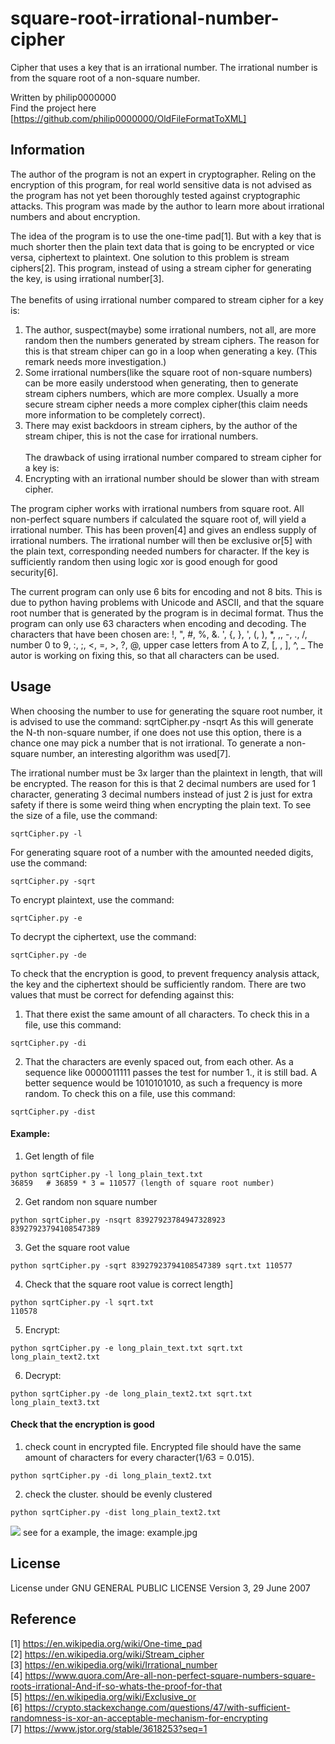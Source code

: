 # square-root-irrational-number-cipher

Cipher that uses a key that is an irrational number. The irrational number is from the square root of a non-square number.

Written by philip0000000 <br>
Find the project here [https://github.com/philip0000000/OldFileFormatToXML]

## Information

The author of the program is not an expert in cryptographer. Reling on the encryption of this program, for real world sensitive data is not advised as the program has not yet been thoroughly tested against cryptographic attacks. This program was made by the author to learn more about irrational numbers and about encryption.

The idea of the program is to use the one-time pad[1]. But with a key that is much shorter then the plain text data that is going to be encrypted or vice versa, ciphertext to plaintext. One solution to this problem is stream ciphers[2]. This program, instead of using a stream cipher for generating the key, is using irrational number[3]. <br> <br>
The benefits of using irrational number compared to stream cipher for a key is:
1. The author, suspect(maybe) some irrational numbers, not all, are more random then the numbers generated by stream ciphers. The reason for this is that stream chiper can go in a loop when generating a key. (This remark needs more investigation.)
2. Some irrational numbers(like the square root of non-square numbers) can be more easily understood when generating, then to generate stream ciphers numbers, which are more complex. Usually a more secure stream cipher needs a more complex cipher(this claim needs more information to be completely correct).
3. There may exist backdoors in stream ciphers, by the author of the stream chiper, this is not the case for irrational numbers. <br> <br>
The drawback of using irrational number compared to stream cipher for a key is: <br>
1. Encrypting with an irrational number should be slower than with stream cipher.

The program cipher works with irrational numbers from square root. All non-perfect square numbers if calculated the square root of, will yield a irrational number. This has been proven[4] and gives an endless supply of irrational numbers. The irrational number will then be exclusive or[5] with the plain text, corresponding needed numbers for character. If the key is sufficiently random then using logic xor is good enough for good security[6].

The current program can only use 6 bits for encoding and not 8 bits. This is due to python having problems with Unicode and ASCII, and that the square root number that is generated by the program is in decimal format.
Thus the program can only use 63 characters when encoding and decoding. The characters that have been chosen are: !, ", #, %, &. ', {, }, ', (, ), *, ,, -, ., /, number 0 to 9, :, ;, <, =, >, ?, @, upper case letters from A to Z, [, \, ], ^, _
The autor is working on fixing this, so that all characters can be used.

## Usage

When choosing the number to use for generating the square root number, it is advised to use the command:
sqrtCipher.py -nsqrt
As this will generate the N-th non-square number, if one does not use this option, there is a chance one may pick a number that is not irrational. To generate a non-square number, an interesting algorithm was used[7].

The irrational number must be 3x larger than the plaintext in length, that will be encrypted. The reason for this is that 2 decimal numbers are used for 1 character, generating 3 decimal numbers instead of just 2 is just for extra safety if there is some weird thing when encrypting the plain text. To see the size of a file, use the command:
```
sqrtCipher.py -l
```

For generating square root of a number with the amounted needed digits, use the command:
```
sqrtCipher.py -sqrt
```

To encrypt plaintext, use the command:
```
sqrtCipher.py -e
```

To decrypt the ciphertext, use the command:
```
sqrtCipher.py -de
```

To check that the encryption is good, to prevent frequency analysis attack, the key and the ciphertext should be sufficiently random. There are two values that must be correct for defending against this:
1. That there exist the same amount of all characters. To check this in a file, use this command:
```
sqrtCipher.py -di
```
2. That the characters are evenly spaced out, from each other. As a sequence like 0000011111 passes the test for number 1., it is still bad. A better sequence would be 1010101010, as such a frequency is more random. To check this on a file, use this command:
```
sqrtCipher.py -dist
```

#### Example:
1. Get length of file
```
python sqrtCipher.py -l long_plain_text.txt
36859   # 36859 * 3 = 110577 (length of square root number)
```
2. Get random non square number
```
python sqrtCipher.py -nsqrt 83927923784947328923
83927923794108547389
```
3. Get the square root value
```
python sqrtCipher.py -sqrt 83927923794108547389 sqrt.txt 110577
```
4. Check that the square root value is correct length]
```
python sqrtCipher.py -l sqrt.txt
110578
```

5. Encrypt:
```
python sqrtCipher.py -e long_plain_text.txt sqrt.txt long_plain_text2.txt
```
6. Decrypt:
```
python sqrtCipher.py -de long_plain_text2.txt sqrt.txt long_plain_text3.txt
```

#### Check that the encryption is good
1. check count in encrypted file. Encrypted file should have the same amount of characters for every character(1/63 = 0.015).
```
python sqrtCipher.py -di long_plain_text2.txt
```
2. check the cluster. should be evenly clustered
```
python sqrtCipher.py -dist long_plain_text2.txt
```

<img src="https://raw.githubusercontent.com/philip0000000/square-root-irrational-number-cipher/main/example.jpg" />
see for a example, the image: example.jpg

## License

License under GNU GENERAL PUBLIC LICENSE Version 3, 29 June 2007

## Reference

[1] https://en.wikipedia.org/wiki/One-time_pad <br>
[2] https://en.wikipedia.org/wiki/Stream_cipher <br>
[3] https://en.wikipedia.org/wiki/Irrational_number <br>
[4] https://www.quora.com/Are-all-non-perfect-square-numbers-square-roots-irrational-And-if-so-whats-the-proof-for-that <br>
[5] https://en.wikipedia.org/wiki/Exclusive_or <br>
[6] https://crypto.stackexchange.com/questions/47/with-sufficient-randomness-is-xor-an-acceptable-mechanism-for-encrypting <br>
[7] https://www.jstor.org/stable/3618253?seq=1 <br>
